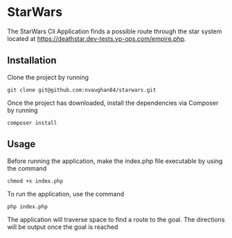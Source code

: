 # StarWars

The StarWars Cli Application finds a possible route through the star system located at https://deathstar.dev-tests.vp-ops.com/empire.php.

## Installation

Clone the project by running

```
git clone git@github.com:nvaughan84/starwars.git
```

Once the project has downloaded, install the dependencies via Composer by running

```
composer install
```

## Usage

Before running the application, make the index.php file executable by using the command

```
chmod +x index.php
```

To run the application, use the command

```
php index.php
```

The application will traverse space to find a route to the goal. The directions will be output once the goal is reached

